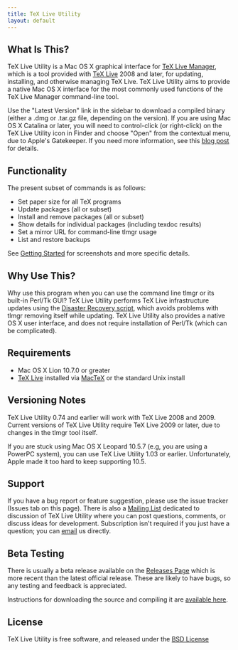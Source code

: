 ```yaml
---
title: TeX Live Utility
layout: default
---
```


## What Is This?

TeX Live Utility is a Mac OS X graphical interface for [TeX Live Manager](http://www.tug.org/texlive/tlmgr.html), which is a tool provided with [TeX Live](http://www.tug.org/texlive/) 2008 and later, for updating, installing, and otherwise managing TeX Live. TeX Live Utility aims to provide a native Mac OS X interface for the most commonly used functions of the TeX Live Manager command-line tool.

Use the "Latest Version" link in the sidebar to download a compiled binary (either a .dmg or .tar.gz file, depending on the version). If you are using Mac OS X Catalina or later, you will need to control-click (or right-click) on the TeX Live Utility icon in Finder and choose "Open" from the contextual menu, due to Apple's Gatekeeper. If you need more information, see this [blog post](https://lapcatsoftware.com/articles/unsigned.html) for details.

## Functionality

The present subset of commands is as follows:

  * Set paper size for all TeX programs
  * Update packages (all or subset)
  * Install and remove packages (all or subset)
  * Show details for individual packages (including texdoc results)
  * Set a mirror URL for command-line tlmgr usage
  * List and restore backups

See [Getting Started](GettingStarted.html) for screenshots and more specific details.

## Why Use This?
Why use this program when you can use the command line tlmgr or its built-in Perl/Tk GUI? TeX Live Utility performs TeX Live infrastructure updates using the [Disaster Recovery script](http://www.tug.org/texlive/tlmgr.html), which avoids problems with tlmgr removing itself while updating. TeX Live Utility also provides a native OS X user interface, and does not require installation of Perl/Tk (which can be complicated).

## Requirements

  * Mac OS X Lion 10.7.0 or greater
  * [TeX Live](http://www.tug.org/texlive/) installed via [MacTeX](http://www.tug.org/mactex) or the standard Unix install


## Versioning Notes
TeX Live Utility 0.74 and earlier will work with TeX Live 2008 and 2009. Current versions of TeX Live Utility require TeX Live 2009 or later, due to changes in the tlmgr tool itself.

If you are stuck using Mac OS X Leopard 10.5.7 (e.g, you are using a PowerPC system), you can use TeX Live Utility 1.03 or earlier. Unfortunately, Apple made it too hard to keep supporting 10.5.

## Support
If you have a bug report or feature suggestion, please use the issue tracker (Issues tab on this page). There is also a [Mailing List](http://tug.org/mailman/listinfo/tlu) dedicated to discussion of TeX Live Utility where you can post questions, comments, or discuss ideas for development. Subscription isn't required if you just have a question; you can [email](mailto:tlu@tug.org) us directly.

## Beta Testing
There is usually a beta release available on the [Releases Page](https://github.com/amaxwell/tlutility/releases) which is more recent than the latest official release. These are likely to have bugs, so any testing and feedback is appreciated.

Instructions for downloading the source and compiling it are [available here](Building.html).

## License
TeX Live Utility is free software, and released under the [BSD License](License.html)
